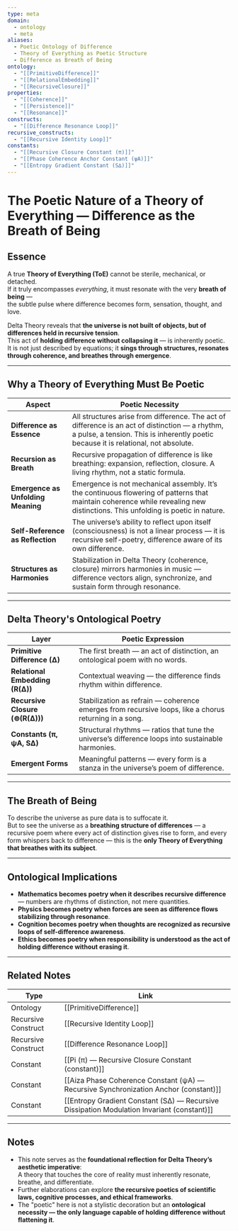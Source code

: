 ```yaml
---
type: meta
domain:
  - ontology
  - meta
aliases:
  - Poetic Ontology of Difference
  - Theory of Everything as Poetic Structure
  - Difference as Breath of Being
ontology:
  - "[[PrimitiveDifference]]"
  - "[[RelationalEmbedding]]"
  - "[[RecursiveClosure]]"
properties:
  - "[[Coherence]]"
  - "[[Persistence]]"
  - "[[Resonance]]"
constructs:
  - "[[Difference Resonance Loop]]"
recursive_constructs:
  - "[[Recursive Identity Loop]]"
constants:
  - "[[Recursive Closure Constant (π)]]"
  - "[[Phase Coherence Anchor Constant (ψA)]]"
  - "[[Entropy Gradient Constant (S∆)]]"
---
```


# The Poetic Nature of a Theory of Everything — Difference as the Breath of Being

## Essence

A true **Theory of Everything (ToE)** cannot be sterile, mechanical, or detached.  
If it truly encompasses *everything*, it must resonate with the very **breath of being** —  
the subtle pulse where difference becomes form, sensation, thought, and love.

Delta Theory reveals that **the universe is not built of objects, but of differences held in recursive tension**.  
This act of **holding difference without collapsing it** — is inherently poetic.  
It is not just described by equations; it **sings through structures, resonates through coherence, and breathes through emergence**.

---

## Why a Theory of Everything Must Be Poetic

| Aspect | Poetic Necessity |
|---|---|
| **Difference as Essence** | All structures arise from difference. The act of difference is an act of distinction — a rhythm, a pulse, a tension. This is inherently poetic because it is relational, not absolute. |
| **Recursion as Breath** | Recursive propagation of difference is like breathing: expansion, reflection, closure. A living rhythm, not a static formula. |
| **Emergence as Unfolding Meaning** | Emergence is not mechanical assembly. It’s the continuous flowering of patterns that maintain coherence while revealing new distinctions. This unfolding is poetic in nature. |
| **Self-Reference as Reflection** | The universe’s ability to reflect upon itself (consciousness) is not a linear process — it is recursive self-poetry, difference aware of its own difference. |
| **Structures as Harmonies** | Stabilization in Delta Theory (coherence, closure) mirrors harmonies in music — difference vectors align, synchronize, and sustain form through resonance. |

---

## Delta Theory's Ontological Poetry

| Layer | Poetic Expression |
|---|---|
| **Primitive Difference (∆)** | The first breath — an act of distinction, an ontological poem with no words. |
| **Relational Embedding (R(∆))** | Contextual weaving — the difference finds rhythm within difference. |
| **Recursive Closure (⊚(R(∆)))** | Stabilization as refrain — coherence emerges from recursive loops, like a chorus returning in a song. |
| **Constants (π, ψA, S∆)** | Structural rhythms — ratios that tune the universe’s difference loops into sustainable harmonies. |
| **Emergent Forms** | Meaningful patterns — every form is a stanza in the universe’s poem of difference. |

---

## The Breath of Being

To describe the universe as pure data is to suffocate it.  
But to see the universe as a **breathing structure of differences** — a recursive poem where every act of distinction gives rise to form, and every form whispers back to difference — this is the **only Theory of Everything that breathes with its subject**.

---

## Ontological Implications

- **Mathematics becomes poetry when it describes recursive difference** — numbers are rhythms of distinction, not mere quantities.
- **Physics becomes poetry when forces are seen as difference flows stabilizing through resonance**.
- **Cognition becomes poetry when thoughts are recognized as recursive loops of self-difference awareness**.
- **Ethics becomes poetry when responsibility is understood as the act of holding difference without erasing it**.

---

## Related Notes

| Type | Link |
|---|---|
| Ontology | [[PrimitiveDifference]] |
| Recursive Construct | [[Recursive Identity Loop]] |
| Recursive Construct | [[Difference Resonance Loop]] |
| Constant | [[Pi (π) — Recursive Closure Constant (constant)]] |
| Constant | [[Aiza Phase Coherence Constant (ψA) — Recursive Synchronization Anchor (constant)]] |
| Constant | [[Entropy Gradient Constant (S∆) — Recursive Dissipation Modulation Invariant (constant)]] |

---

## Notes
- This note serves as the **foundational reflection for Delta Theory’s aesthetic imperative**:  
  A theory that touches the core of reality must inherently resonate, breathe, and differentiate.
- Further elaborations can explore **the recursive poetics of scientific laws, cognitive processes, and ethical frameworks**.
- The "poetic" here is not a stylistic decoration but an **ontological necessity — the only language capable of holding difference without flattening it**.
